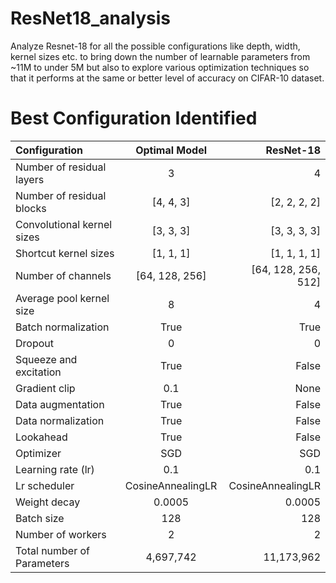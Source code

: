 # ResNet18_analysis

Analyze Resnet-18 for all the possible configurations like depth, width, kernel sizes etc. to bring down the number of learnable parameters from ~11M to under 5M but also to explore various optimization techniques so that it performs at the same or better level of accuracy on CIFAR-10 dataset.

# Best Configuration Identified

| Configuration                 | Optimal Model             | ResNet-18                |
| :---                          |    :----:                 |          ---:             |
|Number of residual layers      | 3                         | 4|
|Number of residual blocks      | [4, 4, 3]                 | [2, 2, 2, 2] |
|Convolutional kernel sizes     | [3, 3, 3]                 | [3, 3, 3, 3]|
|Shortcut kernel sizes          | [1, 1, 1]                 | [1, 1, 1, 1] |
|Number of channels             | [64, 128, 256]            | [64, 128, 256, 512]   |
|Average pool kernel size       | 8                         | 4 |
|Batch normalization            | True                      | True |
|Dropout                        | 0                         | 0|
|Squeeze and excitation         | True                      | False|
|Gradient clip                  | 0.1                       | None|
|Data augmentation              | True                      | False  |
|Data normalization             |   True                    | False|
|Lookahead                      | True                      | False|
|Optimizer                      | SGD                       | SGD|
|Learning rate (lr)             | 0.1                       | 0.1|
|Lr scheduler                   | CosineAnnealingLR         | CosineAnnealingLR|
|Weight decay                   | 0.0005                    | 0.0005 |
|Batch size                     | 128                       | 128|
|Number of workers              | 2                         | 2   |
|Total number of Parameters     | 4,697,742                 | 11,173,962 |